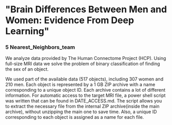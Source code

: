 # "Brain Differences Between Men and Women: Evidence From Deep Learning"

### 5 Nearest_Neighbors_team

We analyze data provided by The Human Connectome Project (HCP).  Using full-size MRI data we solve the problem of binary classification of finding the sex of an object.



We used part of the available data (517 objects), including 307 women and 210 men. Each object is represented by a 1 GB ZIP archive with a name corresponding to a unique object ID. Each archive contains a lot of different information. For automatic access to the target MRI file, a power shell script was written that can be found in DATE_ACCESS.md. The script allows you to extract the necessary file from the internal ZIP archive(inside the main archive), without unzipping the main one to save time. Also, a unique ID corresponding to each object is assigned as a name for each file.